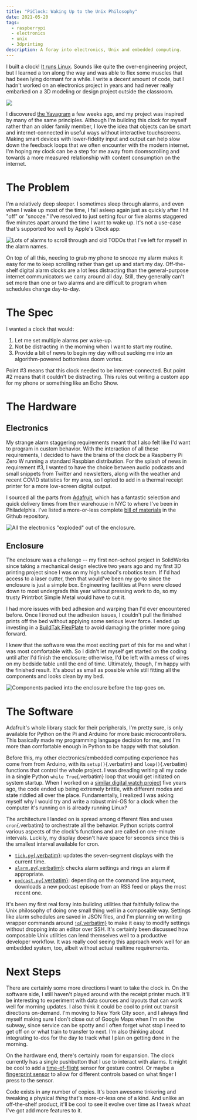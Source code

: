 ```yaml
---
title: "PiClock: Waking Up to the Unix Philosophy"
date: 2021-05-20
tags:
  - raspberrypi
  - electronics
  - unix
  - 3dprinting
description: A foray into electronics, Unix and embedded computing.
---
```


I built a clock! [It runs Linux](https://github.com/davish/pi-clock).
Sounds like quite the over-engineering project, but I learned a ton
along the way and was able to flex some muscles that had been lying
dormant for a while. I write a decent amount of code, but I hadn't
worked on an electronics project in years and had never really embarked
on a 3D modeling or design project outside the classroom.

![](/blog/images/piclock/clock-activated.jpg)

I discovered [the
Yayagram](https://hackaday.com/2021/04/25/keep-in-touch-with-grandma-with-this-lo-tech-interface/)
a few weeks ago, and my project was inspired by many of the same
principles. Although I'm building this clock for myself rather than an
older family member, I love the idea that objects can be smart and
internet-connected in useful ways without interactive touchscreens.
Making smart devices with lower-fidelity input and output can help slow
down the feedback loops that we often encounter with the modern
internet. I'm hoping my clock can be a step for me away from
doomscrolling and towards a more measured relationship with content
consumption on the internet.

# The Problem

I'm a relatively deep sleeper. I sometimes sleep through alarms, and
even when I wake up most of the time, I fall asleep again just as
quickly after I hit "off" or "snooze." I've resolved to just
setting four or five alarms staggered five minutes apart around the time
I want to wake up. It's not a use-case that's supported too well by
Apple's Clock app:

![Lots of alarms to scroll through and old TODOs that I've left for
myself in the alarm names.](/blog/images/piclock/clock.png)

On top of all this, needing to grab my phone to snooze my alarm makes it
easy for me to keep scrolling rather than get up and start my day.
Off-the-shelf digital alarm clocks are a lot less distracting than the
general-purpose internet communicators we carry around all day. Still,
they generally can't set more than one or two alarms and are difficult
to program when schedules change day-to-day.

# The Spec

I wanted a clock that would:

1.  Let me set multiple alarms per wake-up.
2.  Not be distracting in the morning when I want to start my routine.
3.  Provide a bit of news to begin my day without sucking me into an
    algorithm-powered bottomless doom vortex.

Point #3 means that this clock needed to be internet-connected. But
point #2 means that it couldn't be distracting. This rules out writing
a custom app for my phone or something like an Echo Show.

# The Hardware

## Electronics

My strange alarm staggering requirements meant that I also felt like
I'd want to program in custom behavior. With the interaction of all
these requirements, I decided to have the brains of the clock be a
Raspberry Pi Zero W running a standard Raspbian distribution. For the
splash of news in requirement #3, I wanted to have the choice between
audio podcasts and small snippets from Twitter and newsletters, along
with the weather and recent COVID statistics for my area, so I opted to
add in a thermal receipt printer for a more low-screen digital output.

I sourced all the parts from [Adafruit](https://www.adafruit.com), which
has a fantastic selection and quick delivery times from their warehouse
in NYC to where I've been in Philadelphia. I've listed a more-or-less
complete [bill of
materials](https://github.com/davish/pi-clock/blob/main/bom.org) in the
Github repository.

![All the electronics "exploded" out of the
enclosure.](/blog/images/piclock/components.jpg)

## Enclosure

The enclosure was a challenge -- my first non-school project in
SolidWorks since taking a mechanical design elective two years ago and
my first 3D printing project since I was on my high school's robotics
team. If I'd had access to a laser cutter, then that would've been my
go-to since the enclosure is just a simple box. Engineering facilities
at Penn were closed down to most undergrads this year without pressing
work to do, so my trusty Printrbot Simple Metal would have to cut it.

I had more issues with bed adhesion and warping than I'd ever
encountered before. Once I ironed out the adhesion issues, I couldn't
pull the finished prints off the bed without applying some serious lever
force. I ended up investing in a [BuildTak
FlexPlate](https://www.buildtak.com/product/buildtak-flexplate-system/)
to avoid damaging the printer more going forward.

I knew that the software was the most exciting part of this for me and
what I was most comfortable with. So I didn't let myself get started on
the coding until after I'd finish the enclosure; otherwise, I'd be
left with a mess of wires on my bedside table until the end of time.
Ultimately, though, I'm happy with the finished result. It's about as
small as possible while still fitting all the components and looks clean
by my bed.

![Components packed into the enclosure before the top goes
on.](/blog/images/piclock/enclosure.jpg)

# The Software

Adafruit's whole library stack for their peripherals, I'm pretty sure,
is only available for Python on the Pi and Arduino for more basic
microcontrollers. This basically made my programming language decision
for me, and I'm more than comfortable enough in Python to be happy with
that solution.

Before this, my other electronics/embedded computing experience has come
from from Arduino, with its `setup()`{.verbatim} and `loop()`{.verbatim}
functions that control the whole project. I was dreading writing all my
code in a single Python `while True`{.verbatim} loop that would get
initiated on system startup. When I worked on a [similar digital watch
project](https://hackaday.io/project/3627-trinket-watch) five years ago,
the code ended up being extremely brittle, with different modes and
state riddled all over the place. Fundamentally, I realized I was asking
myself why I would try and write a robust mini-OS for a clock when the
computer it's running on is already running Linux?

The architecture I landed on is spread among different files and uses
`cron`{.verbatim} to orchestrate all the behavior. Python scripts
control various aspects of the clock's functions and are called on
one-minute intervals. Luckily, my display doesn't have space for
seconds since this is the smallest interval available for cron.

- [`tick.py`{.verbatim}](https://github.com/davish/pi-clock/blob/main/tick.py):
  updates the seven-segment displays with the current time.
- [`alarm.py`{.verbatim}](https://github.com/davish/pi-clock/blob/main/alarm.py):
  checks alarm settings and rings an alarm if appropriate.
- [`podcast.py`{.verbatim}](https://github.com/davish/pi-clock/blob/main/podcast.py):
  depending on the command line argument, downloads a new podcast
  episode from an RSS feed or plays the most recent one.

It's been my first real foray into building utilities that faithfully
follow the Unix philosophy of doing one small thing well in a composable
way. Settings like alarm schedules are saved in JSON files, and I'm
planning on writing wrapper commands around
[`jq`{.verbatim}](https://stedolan.github.io/jq/) to make it easy to
modify settings without dropping into an editor over SSH. It's
certainly been discussed how composable Unix utilities can lend
themselves well to a productive developer workflow. It was really cool
seeing this approach work well for an embedded system, too, albeit
without actual realtime requirements.

# Next Steps

There are certainly some more directions I want to take the clock in. On
the software side, I still haven't played around with the receipt
printer much. It'll be interesting to experiment with data sources and
layouts that can work well for morning updates. I also think it could be
cool to print out transit directions on-demand. I'm moving to New York
City soon, and I always find myself making sure I don't close out of
Google Maps when I'm on the subway, since service can be spotty and I
often forget what stop I need to get off on or what train to transfer to
next. I'm also thinking about integrating to-dos for the day to track
what I plan on getting done in the morning.

On the hardware end, there's certainly room for expansion. The clock
currently has a single pushbutton that I use to interact with alarms. It
might be cool to add a
[time-of-flight](https://www.adafruit.com/product/3317) sensor for
gesture control. Or maybe a [fingerprint
sensor](https://www.adafruit.com/product/4750) to allow for different
controls based on what finger I press to the sensor.

Code exists in any number of copies. It's been awesome tinkering and
tweaking a physical _thing_ that's more-or-less one of a kind. And
unlike an off-the-shelf product, it'll be cool to see it evolve over
time as I tweak whaat I've got add more features to it.
